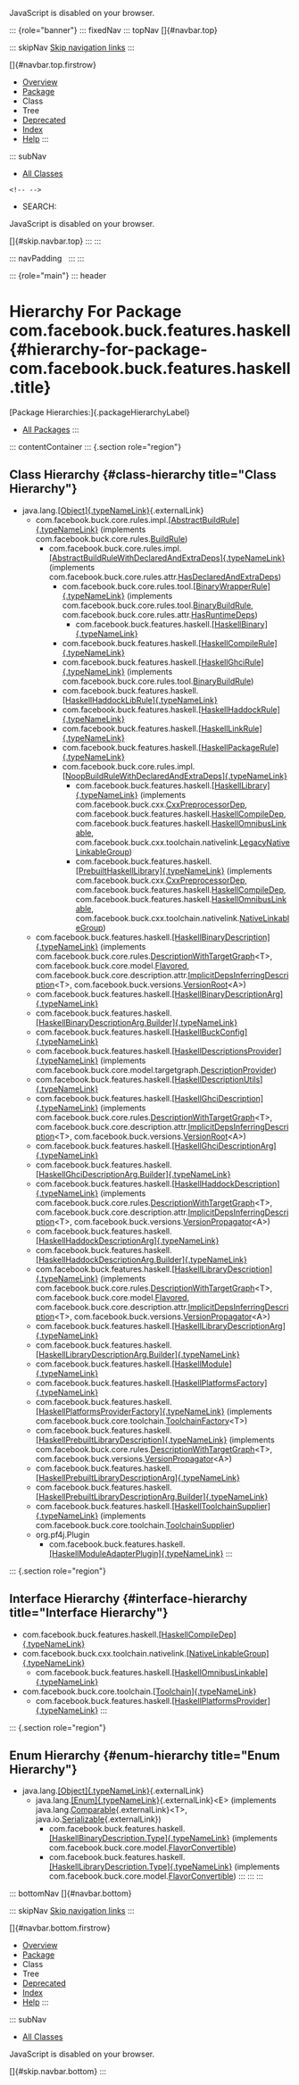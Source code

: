 <div>

JavaScript is disabled on your browser.

</div>

::: {role="banner"}
::: fixedNav
::: topNav
[]{#navbar.top}

::: skipNav
[Skip navigation links](#skip.navbar.top "Skip navigation links")
:::

[]{#navbar.top.firstrow}

-   [Overview](../../../../../index.html)
-   [Package](package-summary.html)
-   Class
-   Tree
-   [Deprecated](../../../../../deprecated-list.html)
-   [Index](../../../../../index-all.html)
-   [Help](../../../../../help-doc.html)
:::

::: subNav
-   [All Classes](../../../../../allclasses.html)

```{=html}
<!-- -->
```
-   SEARCH:

<div>

<div>

JavaScript is disabled on your browser.

</div>

</div>

[]{#skip.navbar.top}
:::
:::

::: navPadding
 
:::
:::

::: {role="main"}
::: header
# Hierarchy For Package com.facebook.buck.features.haskell {#hierarchy-for-package-com.facebook.buck.features.haskell .title}

[Package Hierarchies:]{.packageHierarchyLabel}

-   [All Packages](../../../../../overview-tree.html)
:::

::: contentContainer
::: {.section role="region"}
## Class Hierarchy {#class-hierarchy title="Class Hierarchy"}

-   java.lang.[[Object]{.typeNameLink}](http://docs.oracle.com/javase/7/docs/api/java/lang/Object.html?is-external=true "class or interface in java.lang"){.externalLink}
    -   com.facebook.buck.core.rules.impl.[[AbstractBuildRule]{.typeNameLink}](../../core/rules/impl/AbstractBuildRule.html "class in com.facebook.buck.core.rules.impl")
        (implements
        com.facebook.buck.core.rules.[BuildRule](../../core/rules/BuildRule.html "interface in com.facebook.buck.core.rules"))
        -   com.facebook.buck.core.rules.impl.[[AbstractBuildRuleWithDeclaredAndExtraDeps]{.typeNameLink}](../../core/rules/impl/AbstractBuildRuleWithDeclaredAndExtraDeps.html "class in com.facebook.buck.core.rules.impl")
            (implements
            com.facebook.buck.core.rules.attr.[HasDeclaredAndExtraDeps](../../core/rules/attr/HasDeclaredAndExtraDeps.html "interface in com.facebook.buck.core.rules.attr"))
            -   com.facebook.buck.core.rules.tool.[[BinaryWrapperRule]{.typeNameLink}](../../core/rules/tool/BinaryWrapperRule.html "class in com.facebook.buck.core.rules.tool")
                (implements
                com.facebook.buck.core.rules.tool.[BinaryBuildRule](../../core/rules/tool/BinaryBuildRule.html "interface in com.facebook.buck.core.rules.tool"),
                com.facebook.buck.core.rules.attr.[HasRuntimeDeps](../../core/rules/attr/HasRuntimeDeps.html "interface in com.facebook.buck.core.rules.attr"))
                -   com.facebook.buck.features.haskell.[[HaskellBinary]{.typeNameLink}](HaskellBinary.html "class in com.facebook.buck.features.haskell")
            -   com.facebook.buck.features.haskell.[[HaskellCompileRule]{.typeNameLink}](HaskellCompileRule.html "class in com.facebook.buck.features.haskell")
            -   com.facebook.buck.features.haskell.[[HaskellGhciRule]{.typeNameLink}](HaskellGhciRule.html "class in com.facebook.buck.features.haskell")
                (implements
                com.facebook.buck.core.rules.tool.[BinaryBuildRule](../../core/rules/tool/BinaryBuildRule.html "interface in com.facebook.buck.core.rules.tool"))
            -   com.facebook.buck.features.haskell.[[HaskellHaddockLibRule]{.typeNameLink}](HaskellHaddockLibRule.html "class in com.facebook.buck.features.haskell")
            -   com.facebook.buck.features.haskell.[[HaskellHaddockRule]{.typeNameLink}](HaskellHaddockRule.html "class in com.facebook.buck.features.haskell")
            -   com.facebook.buck.features.haskell.[[HaskellLinkRule]{.typeNameLink}](HaskellLinkRule.html "class in com.facebook.buck.features.haskell")
            -   com.facebook.buck.features.haskell.[[HaskellPackageRule]{.typeNameLink}](HaskellPackageRule.html "class in com.facebook.buck.features.haskell")
            -   com.facebook.buck.core.rules.impl.[[NoopBuildRuleWithDeclaredAndExtraDeps]{.typeNameLink}](../../core/rules/impl/NoopBuildRuleWithDeclaredAndExtraDeps.html "class in com.facebook.buck.core.rules.impl")
                -   com.facebook.buck.features.haskell.[[HaskellLibrary]{.typeNameLink}](HaskellLibrary.html "class in com.facebook.buck.features.haskell")
                    (implements
                    com.facebook.buck.cxx.[CxxPreprocessorDep](../../cxx/CxxPreprocessorDep.html "interface in com.facebook.buck.cxx"),
                    com.facebook.buck.features.haskell.[HaskellCompileDep](HaskellCompileDep.html "interface in com.facebook.buck.features.haskell"),
                    com.facebook.buck.features.haskell.[HaskellOmnibusLinkable](HaskellOmnibusLinkable.html "interface in com.facebook.buck.features.haskell"),
                    com.facebook.buck.cxx.toolchain.nativelink.[LegacyNativeLinkableGroup](../../cxx/toolchain/nativelink/LegacyNativeLinkableGroup.html "interface in com.facebook.buck.cxx.toolchain.nativelink"))
                -   com.facebook.buck.features.haskell.[[PrebuiltHaskellLibrary]{.typeNameLink}](PrebuiltHaskellLibrary.html "class in com.facebook.buck.features.haskell")
                    (implements
                    com.facebook.buck.cxx.[CxxPreprocessorDep](../../cxx/CxxPreprocessorDep.html "interface in com.facebook.buck.cxx"),
                    com.facebook.buck.features.haskell.[HaskellCompileDep](HaskellCompileDep.html "interface in com.facebook.buck.features.haskell"),
                    com.facebook.buck.features.haskell.[HaskellOmnibusLinkable](HaskellOmnibusLinkable.html "interface in com.facebook.buck.features.haskell"),
                    com.facebook.buck.cxx.toolchain.nativelink.[NativeLinkableGroup](../../cxx/toolchain/nativelink/NativeLinkableGroup.html "interface in com.facebook.buck.cxx.toolchain.nativelink"))
    -   com.facebook.buck.features.haskell.[[HaskellBinaryDescription]{.typeNameLink}](HaskellBinaryDescription.html "class in com.facebook.buck.features.haskell")
        (implements
        com.facebook.buck.core.rules.[DescriptionWithTargetGraph](../../core/rules/DescriptionWithTargetGraph.html "interface in com.facebook.buck.core.rules")\<T\>,
        com.facebook.buck.core.model.[Flavored](../../core/model/Flavored.html "interface in com.facebook.buck.core.model"),
        com.facebook.buck.core.description.attr.[ImplicitDepsInferringDescription](../../core/description/attr/ImplicitDepsInferringDescription.html "interface in com.facebook.buck.core.description.attr")\<T\>,
        com.facebook.buck.versions.[VersionRoot](../../versions/VersionRoot.html "interface in com.facebook.buck.versions")\<A\>)
    -   com.facebook.buck.features.haskell.[[HaskellBinaryDescriptionArg]{.typeNameLink}](HaskellBinaryDescriptionArg.html "class in com.facebook.buck.features.haskell")
    -   com.facebook.buck.features.haskell.[[HaskellBinaryDescriptionArg.Builder]{.typeNameLink}](HaskellBinaryDescriptionArg.Builder.html "class in com.facebook.buck.features.haskell")
    -   com.facebook.buck.features.haskell.[[HaskellBuckConfig]{.typeNameLink}](HaskellBuckConfig.html "class in com.facebook.buck.features.haskell")
    -   com.facebook.buck.features.haskell.[[HaskellDescriptionsProvider]{.typeNameLink}](HaskellDescriptionsProvider.html "class in com.facebook.buck.features.haskell")
        (implements
        com.facebook.buck.core.model.targetgraph.[DescriptionProvider](../../core/model/targetgraph/DescriptionProvider.html "interface in com.facebook.buck.core.model.targetgraph"))
    -   com.facebook.buck.features.haskell.[[HaskellDescriptionUtils]{.typeNameLink}](HaskellDescriptionUtils.html "class in com.facebook.buck.features.haskell")
    -   com.facebook.buck.features.haskell.[[HaskellGhciDescription]{.typeNameLink}](HaskellGhciDescription.html "class in com.facebook.buck.features.haskell")
        (implements
        com.facebook.buck.core.rules.[DescriptionWithTargetGraph](../../core/rules/DescriptionWithTargetGraph.html "interface in com.facebook.buck.core.rules")\<T\>,
        com.facebook.buck.core.description.attr.[ImplicitDepsInferringDescription](../../core/description/attr/ImplicitDepsInferringDescription.html "interface in com.facebook.buck.core.description.attr")\<T\>,
        com.facebook.buck.versions.[VersionRoot](../../versions/VersionRoot.html "interface in com.facebook.buck.versions")\<A\>)
    -   com.facebook.buck.features.haskell.[[HaskellGhciDescriptionArg]{.typeNameLink}](HaskellGhciDescriptionArg.html "class in com.facebook.buck.features.haskell")
    -   com.facebook.buck.features.haskell.[[HaskellGhciDescriptionArg.Builder]{.typeNameLink}](HaskellGhciDescriptionArg.Builder.html "class in com.facebook.buck.features.haskell")
    -   com.facebook.buck.features.haskell.[[HaskellHaddockDescription]{.typeNameLink}](HaskellHaddockDescription.html "class in com.facebook.buck.features.haskell")
        (implements
        com.facebook.buck.core.rules.[DescriptionWithTargetGraph](../../core/rules/DescriptionWithTargetGraph.html "interface in com.facebook.buck.core.rules")\<T\>,
        com.facebook.buck.core.description.attr.[ImplicitDepsInferringDescription](../../core/description/attr/ImplicitDepsInferringDescription.html "interface in com.facebook.buck.core.description.attr")\<T\>,
        com.facebook.buck.versions.[VersionPropagator](../../versions/VersionPropagator.html "interface in com.facebook.buck.versions")\<A\>)
    -   com.facebook.buck.features.haskell.[[HaskellHaddockDescriptionArg]{.typeNameLink}](HaskellHaddockDescriptionArg.html "class in com.facebook.buck.features.haskell")
    -   com.facebook.buck.features.haskell.[[HaskellHaddockDescriptionArg.Builder]{.typeNameLink}](HaskellHaddockDescriptionArg.Builder.html "class in com.facebook.buck.features.haskell")
    -   com.facebook.buck.features.haskell.[[HaskellLibraryDescription]{.typeNameLink}](HaskellLibraryDescription.html "class in com.facebook.buck.features.haskell")
        (implements
        com.facebook.buck.core.rules.[DescriptionWithTargetGraph](../../core/rules/DescriptionWithTargetGraph.html "interface in com.facebook.buck.core.rules")\<T\>,
        com.facebook.buck.core.model.[Flavored](../../core/model/Flavored.html "interface in com.facebook.buck.core.model"),
        com.facebook.buck.core.description.attr.[ImplicitDepsInferringDescription](../../core/description/attr/ImplicitDepsInferringDescription.html "interface in com.facebook.buck.core.description.attr")\<T\>,
        com.facebook.buck.versions.[VersionPropagator](../../versions/VersionPropagator.html "interface in com.facebook.buck.versions")\<A\>)
    -   com.facebook.buck.features.haskell.[[HaskellLibraryDescriptionArg]{.typeNameLink}](HaskellLibraryDescriptionArg.html "class in com.facebook.buck.features.haskell")
    -   com.facebook.buck.features.haskell.[[HaskellLibraryDescriptionArg.Builder]{.typeNameLink}](HaskellLibraryDescriptionArg.Builder.html "class in com.facebook.buck.features.haskell")
    -   com.facebook.buck.features.haskell.[[HaskellModule]{.typeNameLink}](HaskellModule.html "class in com.facebook.buck.features.haskell")
    -   com.facebook.buck.features.haskell.[[HaskellPlatformsFactory]{.typeNameLink}](HaskellPlatformsFactory.html "class in com.facebook.buck.features.haskell")
    -   com.facebook.buck.features.haskell.[[HaskellPlatformsProviderFactory]{.typeNameLink}](HaskellPlatformsProviderFactory.html "class in com.facebook.buck.features.haskell")
        (implements
        com.facebook.buck.core.toolchain.[ToolchainFactory](../../core/toolchain/ToolchainFactory.html "interface in com.facebook.buck.core.toolchain")\<T\>)
    -   com.facebook.buck.features.haskell.[[HaskellPrebuiltLibraryDescription]{.typeNameLink}](HaskellPrebuiltLibraryDescription.html "class in com.facebook.buck.features.haskell")
        (implements
        com.facebook.buck.core.rules.[DescriptionWithTargetGraph](../../core/rules/DescriptionWithTargetGraph.html "interface in com.facebook.buck.core.rules")\<T\>,
        com.facebook.buck.versions.[VersionPropagator](../../versions/VersionPropagator.html "interface in com.facebook.buck.versions")\<A\>)
    -   com.facebook.buck.features.haskell.[[HaskellPrebuiltLibraryDescriptionArg]{.typeNameLink}](HaskellPrebuiltLibraryDescriptionArg.html "class in com.facebook.buck.features.haskell")
    -   com.facebook.buck.features.haskell.[[HaskellPrebuiltLibraryDescriptionArg.Builder]{.typeNameLink}](HaskellPrebuiltLibraryDescriptionArg.Builder.html "class in com.facebook.buck.features.haskell")
    -   com.facebook.buck.features.haskell.[[HaskellToolchainSupplier]{.typeNameLink}](HaskellToolchainSupplier.html "class in com.facebook.buck.features.haskell")
        (implements
        com.facebook.buck.core.toolchain.[ToolchainSupplier](../../core/toolchain/ToolchainSupplier.html "interface in com.facebook.buck.core.toolchain"))
    -   org.pf4j.Plugin
        -   com.facebook.buck.features.haskell.[[HaskellModuleAdapterPlugin]{.typeNameLink}](HaskellModuleAdapterPlugin.html "class in com.facebook.buck.features.haskell")
:::

::: {.section role="region"}
## Interface Hierarchy {#interface-hierarchy title="Interface Hierarchy"}

-   com.facebook.buck.features.haskell.[[HaskellCompileDep]{.typeNameLink}](HaskellCompileDep.html "interface in com.facebook.buck.features.haskell")
-   com.facebook.buck.cxx.toolchain.nativelink.[[NativeLinkableGroup]{.typeNameLink}](../../cxx/toolchain/nativelink/NativeLinkableGroup.html "interface in com.facebook.buck.cxx.toolchain.nativelink")
    -   com.facebook.buck.features.haskell.[[HaskellOmnibusLinkable]{.typeNameLink}](HaskellOmnibusLinkable.html "interface in com.facebook.buck.features.haskell")
-   com.facebook.buck.core.toolchain.[[Toolchain]{.typeNameLink}](../../core/toolchain/Toolchain.html "interface in com.facebook.buck.core.toolchain")
    -   com.facebook.buck.features.haskell.[[HaskellPlatformsProvider]{.typeNameLink}](HaskellPlatformsProvider.html "interface in com.facebook.buck.features.haskell")
:::

::: {.section role="region"}
## Enum Hierarchy {#enum-hierarchy title="Enum Hierarchy"}

-   java.lang.[[Object]{.typeNameLink}](http://docs.oracle.com/javase/7/docs/api/java/lang/Object.html?is-external=true "class or interface in java.lang"){.externalLink}
    -   java.lang.[[Enum]{.typeNameLink}](http://docs.oracle.com/javase/7/docs/api/java/lang/Enum.html?is-external=true "class or interface in java.lang"){.externalLink}\<E\>
        (implements
        java.lang.[Comparable](http://docs.oracle.com/javase/7/docs/api/java/lang/Comparable.html?is-external=true "class or interface in java.lang"){.externalLink}\<T\>,
        java.io.[Serializable](http://docs.oracle.com/javase/7/docs/api/java/io/Serializable.html?is-external=true "class or interface in java.io"){.externalLink})
        -   com.facebook.buck.features.haskell.[[HaskellBinaryDescription.Type]{.typeNameLink}](HaskellBinaryDescription.Type.html "enum in com.facebook.buck.features.haskell")
            (implements
            com.facebook.buck.core.model.[FlavorConvertible](../../core/model/FlavorConvertible.html "interface in com.facebook.buck.core.model"))
        -   com.facebook.buck.features.haskell.[[HaskellLibraryDescription.Type]{.typeNameLink}](HaskellLibraryDescription.Type.html "enum in com.facebook.buck.features.haskell")
            (implements
            com.facebook.buck.core.model.[FlavorConvertible](../../core/model/FlavorConvertible.html "interface in com.facebook.buck.core.model"))
:::
:::
:::

::: bottomNav
[]{#navbar.bottom}

::: skipNav
[Skip navigation links](#skip.navbar.bottom "Skip navigation links")
:::

[]{#navbar.bottom.firstrow}

-   [Overview](../../../../../index.html)
-   [Package](package-summary.html)
-   Class
-   Tree
-   [Deprecated](../../../../../deprecated-list.html)
-   [Index](../../../../../index-all.html)
-   [Help](../../../../../help-doc.html)
:::

::: subNav
-   [All Classes](../../../../../allclasses.html)

<div>

<div>

JavaScript is disabled on your browser.

</div>

</div>

[]{#skip.navbar.bottom}
:::
